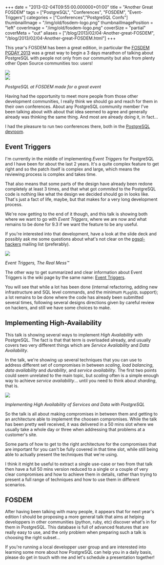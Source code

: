 +++
date = "2013-02-04T09:55:00.000000+01:00"
title = "Another Great FOSDEM"
tags = ["PostgreSQL", "Conferences", "FOSDEM", "Event-Triggers"]
categories = ["Conferences","PostgreSQL Confs"]
thumbnailImage = "/img/old/fosdem-logo.png"
thumbnailImagePosition = "left"
coverImage = "/img/old/fosdem-logo.png"
coverSize = "partial"
coverMeta = "out"
aliases = ["/blog/2013/02/04-Another-great-FOSDEM",
           "/blog/2013/02/04-Another-great-FOSDEM.html"]
+++

This year's FOSDEM has been a great edition, in particular the
[FOSDEM PGDAY 2013](http://fosdem2013.pgconf.eu/) was a great way to begin a 3 days marathon of talking
about PostgreSQL with people not only from our community but also from
plenty other Open Source communities too: users!


<div class="figure center dim-margin">
  <a href="https://fosdem.org/2013/">
    <img src="/img/old/fosdem-logo.png">
  </a>
</div>

<div class="figure center dim-margin">
  <a href="http://fosdem2013.pgconf.eu/">
    <img src="/img/old/postgresql-elephant.small.png">
  </a>
</div>

*PostgreSQL at FOSDEM made for a great event*

Having had the opportunity to meet more people from those other development
communities, I really think we should go and reach for them in their own
conferences. About any PostgreSQL community member I've been talking about
with about that idea seemed to agree and generally already was thinking the
same thing. And most are already doing it, in fact...

I had the pleasure to run two conferences there, both in the 
[PostgreSQL devroom](https://fosdem.org/2013/schedule/track/postgresql/).


## Event Triggers

I'm currently in the middle of implementing 
*Event Triggers* for PostgreSQL
and I have been for about the last 2 years. It's a quite complex feature to
get right and so the patch itself is complex and large, which means the
reviewing process is complex and takes time.

That also means that some parts of the design have already been redone
completely at least 3 times, and that what got 
*commited* to the PostgreSQL
code is nothing like what the design we decided should go in looks like.
That's just a fact of life, maybe, but that makes for a very long
development process.

We're now getting to the end of it though, and this talk is showing both
where we want to go with 
*Event Triggers*, where we are now and what remains
to be done for 9.3 if we want the feature to be any useful.

If you're interested into that development, have a look at the slide deck
and possibly ask me some questions about what's not clear on the
[pgsql-hackers](http://www.postgresql.org/list/pgsql-hackers/) mailing list (preferably).


<div class="figure center dim-margin">
  <a href="/images/confs/Fosdem2013_Event_Triggers.pdf">
    <img src="/img/old/Fosdem2013_Event_Triggers.png">
  </a>
</div>

*Event Triggers, The Real Mess™*

The other way to get summarized and clear information about Event Triggers
is the wiki page by the same name: 
[Event Triggers](http://wiki.postgresql.org/wiki/Event_Triggers).

You will see that while a lot has been done (internal refactoring, adding
new infrastructure and SQL level commands, and the minimum 
`PLpgSQL` support);
a lot remains to be done where the code has already been submitted several
times, following several designs directions given by careful review on
hackers, and still we have some choices to make.


## Implementing High-Availability

This talk is showing several ways to implement 
*High Availability* with
PostgreSQL. The fact is that that term is overloaded already, and usually
covers two very different things which are 
*Service Availability* and 
*Data
Availability*.

In the talk, we're showing up several techniques that you can use to address
different set of compromises in between 
*scaling*, 
*load balancing*, 
*data
availability* and 
*durability*, and 
*service availability*. The first two points
could seem unrelated to the main topic, but 
*scaling* often is a simple enough
way to achieve 
*service availability*... until you need to think about
*sharding*, that is.


<div class="figure center dim-margin">
  <a href="/images/confs/Fosdem2013_High_Availability.pdf">
    <img src="/img/old/Fosdem2013_High_Availability.640.png">
  </a>
</div>

*Implementing High Availability of Services and Data with PostgreSQL*

So the talk is all about making compromises in between them and getting to
an architecture able to implement the choosen compromises. While the talk
has been pretty well received, it was delivered in a 50 mins slot where we
usually take a whole day or three when addressing that problems at a
customer's site.

Some parts of how to get to the right architecture for the compromises that
are important for you can't be fully covered in that time slot, while still
being able to actually present the techniques that we're using.

I think it might be useful to extract a single use-case or two from that
talk then have a full 50 mins version reduced to a single or a couple of
very clear compromises and how to achieve them in details, rather than
trying to present a full range of techniques and how to use them in
different scenarios.


## FOSDEM

After having been talking with many people, it appears that for next year's
edition I should be proposing a more general talk that aims at helping
developpers in other communities (python, ruby, etc) discover what's in for
them in PostgreSQL. This database is full of advanced features that are
really easy to use, and the only problem when preparing such a talk is
choosing the right subset...

If you're running a local developper user group and are interested into
learning some more about how PostgreSQL can help you in a daily basis,
please do get in touch with me and let's schedule a presentation together!
